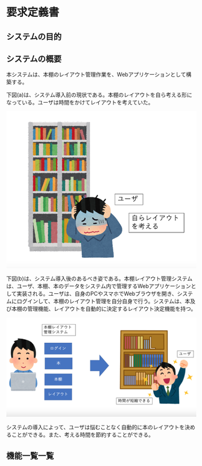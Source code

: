 # 要求定義書

## システムの目的

## システムの概要
本システムは、本棚のレイアウト管理作業を、Webアプリケーションとして構築する。

下図(a)は、システム導入前の現状である。本棚のレイアウトを自ら考える形になっている。ユーザは時間をかけてレイアウトを考えていた。

![導入前](img/image1.png)

下図(b)は、システム導入後のあるべき姿である。本棚レイアウト管理システムは、ユーザ、本棚、本のデータをシステム内で管理するWebアプリケーションとして実装される。ユーザは、自身のPCやスマホでWebブラウザを開き、システムにログインして、本棚のレイアウト管理を自分自身で行う。システムは、本及び本棚の管理機能、レイアウトを自動的に決定するレイアウト決定機能を持つ。

![導入後](img/image2.png)

システムの導入によって、ユーザは悩むことなく自動的に本のレイアウトを決めることができる。また、考える時間を節約することができる。

## 機能一覧一覧
